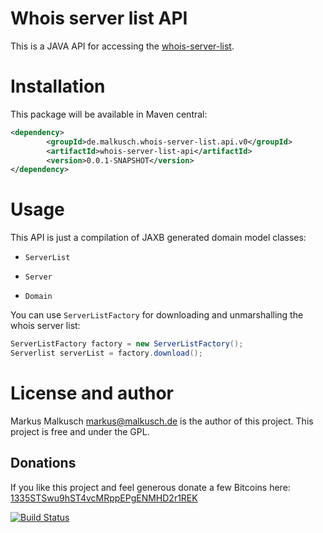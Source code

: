 # Whois server list API

This is a JAVA API for accessing the
[whois-server-list](https://github.com/whois-server-list/whois-server-list).


# Installation

This package will be available in Maven central:

```xml
<dependency>
        <groupId>de.malkusch.whois-server-list.api.v0</groupId>
        <artifactId>whois-server-list-api</artifactId>
        <version>0.0.1-SNAPSHOT</version>
</dependency>
```


# Usage

This API is just a compilation of JAXB generated domain model classes:

 * `ServerList`

 * `Server`

 * `Domain`

You can use `ServerListFactory` for downloading and
unmarshalling the whois server list:

```java
ServerListFactory factory = new ServerListFactory();
Serverlist serverList = factory.download();
```


# License and author

Markus Malkusch <markus@malkusch.de> is the author of this project.
This project is free and under the GPL.

## Donations

If you like this project and feel generous donate a few Bitcoins here:
[1335STSwu9hST4vcMRppEPgENMHD2r1REK](bitcoin:1335STSwu9hST4vcMRppEPgENMHD2r1REK)

[![Build Status](https://travis-ci.org/whois-server-list/whois-server-list-api.svg)](https://travis-ci.org/whois-server-list/whois-server-list-api)
